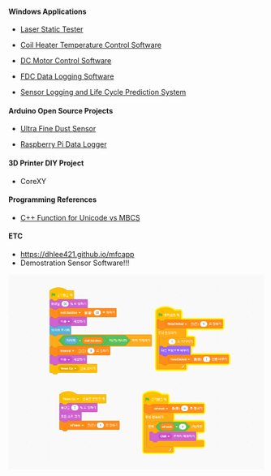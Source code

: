 <!-- <img src="\Coset2.PNG"> -->
<!-- <img src="\Coset3.PNG"> -->
#### Windows Applications ####

- [Laser Static Tester](laserStaticTester.md)

- [Coil Heater Temperature Control Software](sensorMonitor.md) 

- [DC Motor Control Software](dcMotorControl.md)

- [FDC Data Logging Software](fdcTestSoftware.md)

- [Sensor Logging and Life Cycle Prediction System](senLogPerformPredictor.md)

#### Arduino Open Source Projects ####

- [Ultra Fine Dust Sensor](fineDustSensor.md)

- [Raspberry Pi Data Logger](raspLogger.md)



#### 3D Printer DIY Project ####

- CoreXY 

#### Programming References ####

- [C++ Function for Unicode vs MBCS](cppfunction_table.md)

#### ETC ####

* https://dhlee421.github.io/mfcapp
* Demostration Sensor Software!!!

<img src="\스크래치-타이머.PNG">

